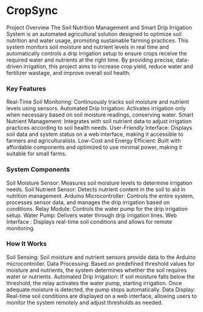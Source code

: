 # CropSync
Project Overview
The Soil Nutrition Management and Smart Drip Irrigation System is an automated agricultural solution designed to optimize soil nutrition and water usage, promoting sustainable farming practices. This system monitors soil moisture and nutrient levels in real time and automatically controls a drip irrigation setup to ensure crops receive the required water and nutrients at the right time. By providing precise, data-driven irrigation, this project aims to increase crop yield, reduce water and fertilizer wastage, and improve overall soil health.

<h3>Key Features</h3>
Real-Time Soil Monitoring: Continuously tracks soil moisture and nutrient levels using sensors.
Automated Drip Irrigation: Activates irrigation only when necessary based on soil moisture readings, conserving water.
Smart Nutrient Management: Integrates with soil nutrient data to adjust irrigation practices according to soil health needs.
User-Friendly Interface: Displays soil data and system status on a web interface, making it accessible to farmers and agriculturalists.
Low-Cost and Energy Efficient: Built with affordable components and optimized to use minimal power, making it suitable for small farms.
<h3>System Components</h3>
Soil Moisture Sensor: Measures soil moisture levels to determine irrigation needs.
Soil Nutrient Sensor: Detects nutrient content in the soil to aid in nutrition management.
Arduino Microcontroller: Controls the entire system, processes sensor data, and manages the drip irrigation based on conditions.
Relay Module: Controls the water pump for the drip irrigation setup.
Water Pump: Delivers water through drip irrigation lines.
Web Interface : Displays real-time soil conditions and allows for remote monitoring.
<h3>How It Works</h3>
Soil Sensing: Soil moisture and nutrient sensors provide data to the Arduino microcontroller.
Data Processing: Based on predefined threshold values for moisture and nutrients, the system determines whether the soil requires water or nutrients.
Automated Drip Irrigation: If soil moisture falls below the threshold, the relay activates the water pump, starting irrigation. Once adequate moisture is detected, the pump stops automatically.
Data Display: Real-time soil conditions are displayed on a web interface, allowing users to monitor the system remotely and adjust thresholds as needed.
